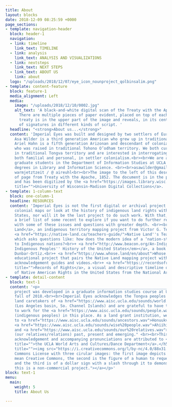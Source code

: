 ```yaml
---
title: About
layout: blocks
date: 2018-12-09 08:25:59 +0000
page_sections:
- template: navigation-header
  block: header-1
  navigation:
  - link: timeline
    link_text: TIMELINE
  - link: analysis
    link_text: ANALYSIS AND VISUALIZATIONS
  - link: nextsteps
    link_text: NEXT STEPS
  - link_text: ABOUT US
    link: about
  logo: "/uploads/2018/12/07/eye_icon_nounproject_qolbinsalim.png"
- template: content-feature
  block: feature-1
  media_alignment: Left
  media:
    image: "/uploads/2018/12/10/0002.jpg"
    alt_text: 'A black-and-white digital scan of the Treaty with the Apache from 1852.
      There are multiple pieces of paper evident, placed on top of each other. The
      treaty is in the upper part of the image and reveals, in its center, a series
      of signatures in different kinds of script. '
  headline: "<strong>About us...</strong>"
  content: 'Imperial Eyes was built and designed by two settlers of European descent.
    Asa Wilder is a third generation American who grew up in traditional Osage territory.
    Ariel Hahn is a fifth generation Arizonan and descendant of colonial-era settlers
    who was raised in traditional Tohono O’odham territory. We both currently reside
    in traditional Tongva territory and are interested in interrogating our participation,
    both familial and personal, in settler colonialism.<br><br>We are also second-year
    graduate students in the Department of Information Studies at UCLA obtaining masters
    degrees in Library and Information Science. <br><br>asawilder@gmail.com / arielhahn@ucla.edu<br>@
    warmjetztzeit / @ aireuhl<br><br>The image to the left of this description is
    of page from Treaty with the Apache, 1852. The document is in the public domain
    and has been digitized by the <a href="https://images.library.wisc.edu/History/EFacs/IndianTreatiesMicro/IT1852no261/reference/history.it1852no261.i0001.pdf"
    title="">University of Wisconsin-Madison Digital Collections</a>. '
- template: 1-column-text
  block: one-column-1
  headline: RESOURCES
  content: 'Imperial Eyes is not the first digital or archival project to analyze
    colonial maps or look at the history of indigenous land rights within the United
    States, nor will it be the last project to do such work. With that, we''ve included
    a brief list of some recent to explore if you want to do further research or engage
    with some of these issues and questions with greater depth. <br><br>+<a href="https://native-land.ca/">Native
    Land</a>, an indigenous territory mapping project from Victor G. Temprano.<br>+
    <a href="https://native-land.ca/teachers-guide/">Native Land''s Teacher Resources</a>,
    which asks questions like: how does the modern idea of a ‘nation-state’ relate
    to Indigenous nations?<br>+ <a href="http://www.beacon.org/An-Indigenous-Peoples-History-of-the-United-States-P1164.aspx"><em>An
    Indigenous Peoples'' History of the United States</em></a>, a book by Roxanne
    Dunbar-Ortiz.<br>+ <a href="https://www.whose.land/en/about">Whose.land</a>, an
    educational project that pairs the Native Land mapping project with territory
    acknowledgement guides and videos.<br>+ <a href="https://recordsofrights.org/themes/4/rights-of-native-americans"
    title="">Records of Rights</a>, a visual and descriptive timeline of the history
    of Native American Rights in the United States from the National Archives. '
- template: detail-content
  block: text-1
  content: '<p>____________________________________________________________________</p><h5>This
    project was developed in a graduate information studies course at UCLA in the
    fall of 2018.<br><br>Imperial Eyes acknowledges the Tongva peoples as the traditional
    land caretakers of <a href="https://www.aisc.ucla.edu/sounds/world.wav">Tovaangar</a>
    (Los Angeles basin, So. Channel Islands) and are grateful to have the opportunity
    to work for the <a href="https://www.aisc.ucla.edu/sounds/people.wav">taraaxatom</a>
    (indigenous peoples) in this place. As a land grant institution, we pay our respects
    to <a href="https://www.aisc.ucla.edu/sounds/ancestors.wav">Honuukvetam</a> (Ancestors),
    <a href="https://www.aisc.ucla.edu/sounds/wise%20people.wav">Ahiihirom </a>(Elders),
    and <a href="https://www.aisc.ucla.edu/sounds/our%20relatives.wav">eyoohiinkem</a>
    (our relatives/relations) past, present and emerging." <br><br>This territory
    acknowledgement and accompanying pronunciations are attributed to <a href="https://www.wacd.ucla.edu/"
    title="">the UCLA World Arts and Cultures/Dance Department</a>.</h5><p><a href="https://creativecommons.org/licenses/by-nc/4.0/"
    title=""><img src="https://i.creativecommons.org/l/by-nc/4.0/88x31.png" alt="Creative
    Commons License with three cirular images: the first image depicts two c''s to
    mean Creative Commons, the second is the figure of a human to request attribution,
    and the third is of a dollar sign with a slash through it to demonstrate that
    this is a non-commercial project."></a></p>'
block: text-1
menu:
  main:
    weight: 5
    title: About Us

---
```

